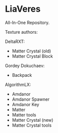# LiaVeres
All-In-One Repository.

Texture authors:

DeltaRXT:
  - Matter Crystal (old)
  - Matter Crystal Block

Gordey Dokuchaev: 
  - Backpack

AlgorithmLX:
  - Amdanor
  - Amdanor Spawner
  - Amdanor Key
  - Matter
  - Matter tools
  - Matter Crystal (new)
  - Matter Crystal tools 
